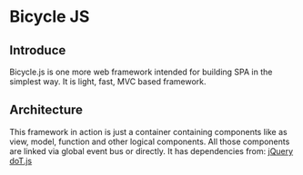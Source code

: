 # Bicycle JS

## Introduce

 Bicycle.js is one more web framework intended for building SPA in the 
 simplest way. It is light, fast, MVC based framework. 
 
## Architecture

 This framework in action is just a container containing components like
 as view, model, function and other logical components. All those 
 components are linked via global event bus or directly.
 It has dependencies from:
 [jQuery](https://jquery.com/)
 [doT.js](http://olado.github.io/doT)
 
